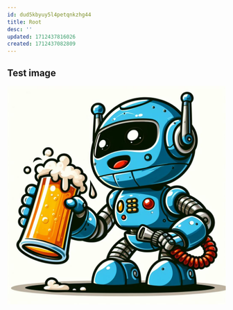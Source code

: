 ```yaml
---
id: dud5kbyuy5l4petqnkzhg44
title: Root
desc: ''
updated: 1712437816026
created: 1712437082809
---
```

## Test image

![asd](./assets/images/2024-04-06-23-10-05.png)